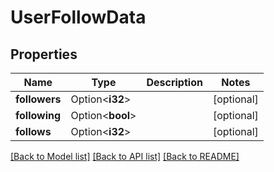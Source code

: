 # UserFollowData

## Properties

Name | Type | Description | Notes
------------ | ------------- | ------------- | -------------
**followers** | Option<**i32**> |  | [optional]
**following** | Option<**bool**> |  | [optional]
**follows** | Option<**i32**> |  | [optional]

[[Back to Model list]](../README.md#documentation-for-models) [[Back to API list]](../README.md#documentation-for-api-endpoints) [[Back to README]](../README.md)


